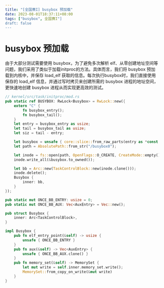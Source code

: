 ```yaml
---
title: "[全国赛I] busybox 预加载"
date: 2023-08-01T18:37:11+08:00
tags: ["busybox", 全国赛I"]
draft: false
---
```


#  busybox 预加载

由于大部分测试需要使用 busybox，为了避免多次解析 elf、从零创建地址空间等问题，我们采用了类似于加载initproc的方法。具体而言，我们将 busybox 预加载到内核中，并保存 load_elf 获取的信息。每次执行busybox时，我们直接使用保存的 load_elf 信息，并通过写时拷贝来创建所需的 busybox 进程的地址空间，更快速地创建 busybox 进程从而实现更高效的测试。

```rust
// kernel/src/task/initproc/mod.rs
pub static ref BUSYBOX: RwLock<Busybox> = RwLock::new({
    extern "C" {
        fn busybox_entry();
        fn busybox_tail();
    }
    let entry = busybox_entry as usize;
    let tail = busybox_tail as usize;
    let siz = tail - entry;

    let busybox = unsafe { core::slice::from_raw_parts(entry as *const u8, siz) };
    let path = AbsolutePath::from_str("/busybox0");

    let inode = fs::open(path, OpenFlags::O_CREATE, CreateMode::empty()).expect("busybox0 create failed");
    inode.write_all(&busybox.to_owned());

    let bb = Arc::new(TaskControlBlock::new(inode.clone()));
    inode.delete();
    Busybox {
        inner: bb,
    }
});

pub static mut ONCE_BB_ENTRY: usize = 0;
pub static mut ONCE_BB_AUX: Vec<AuxEntry> = Vec::new();

pub struct Busybox {
    inner: Arc<TaskControlBlock>,
}

impl Busybox {
    pub fn elf_entry_point(&self) -> usize {
        unsafe { ONCE_BB_ENTRY }
    }
    pub fn aux(&self) -> Vec<AuxEntry> {
        unsafe { ONCE_BB_AUX.clone() }
    }
    pub fn memory_set(&self) -> MemorySet {
        let mut write = self.inner.memory_set.write();
        MemorySet::from_copy_on_write(&mut write)
    }
}
```